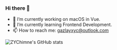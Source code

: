 ### Hi there 👋

<!--
**ZYChimne/ZYChimne** is a ✨ _special_ ✨ repository because its `README.md` (this file) appears on your GitHub profile.

Here are some ideas to get you started:

- 🔭 I’m currently working on ...
- 🌱 I’m currently learning ...
- 👯 I’m looking to collaborate on ...
- 🤔 I’m looking for help with ...
- 💬 Ask me about ...
- 📫 How to reach me: ...
- 😄 Pronouns: ...
- ⚡ Fun fact: ...
-->

- 🔭 I’m currently working on macOS in Vue.
- 🌱 I’m currently learning Frontend Development.
- 📫 How to reach me: gazlayxyc@outlook.com

![ZYChimne's GitHub stats](https://github-readme-stats.vercel.app/api?username=zychimne&show_icons=true)

